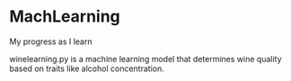 # MachLearning

My progress as I learn

winelearning.py is a machine learning model that determines wine quality based on traits like alcohol concentration.

